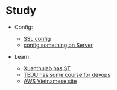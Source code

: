 # Study

- Config:
  - [SSL config](https://ssl-config.mozilla.org/)
  - [config something on Server](https://www.server-world.info/en/)

- Learn:
  - [Xuanthulab has ST](https://xuanthulab.net/)
  - [TEDU has some course for devops](https://tedu.com.vn/khoa-hoc.html)
  - [AWS Vietnamese site](https://cloudjourney.awsstudygroup.com/vi/)
